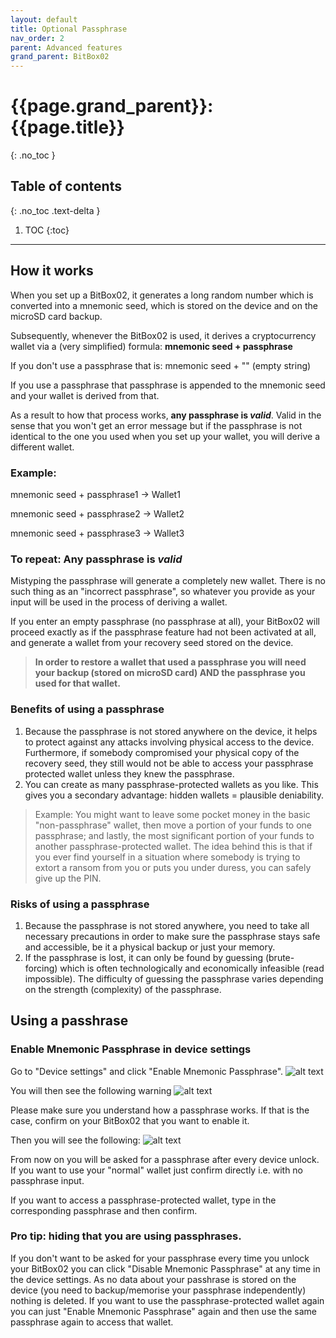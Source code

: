 ```yaml
---
layout: default
title: Optional Passphrase
nav_order: 2
parent: Advanced features
grand_parent: BitBox02
---
```


# {{page.grand_parent}}: {{page.title}}
{: .no_toc }

## Table of contents
{: .no_toc .text-delta }

1. TOC
{:toc}
---
## How it works
When you set up a BitBox02, it  generates a long random number which is converted into a mnemonic seed, which is  stored on the device and on the microSD card backup.

Subsequently, whenever the BitBox02 is used, it derives a cryptocurrency wallet via a (very simplified) formula:
**mnemonic seed + passphrase**

If you don't use a passphrase that is: mnemonic seed + "" (empty string)

If you use a passphrase that passphrase is appended to the mnemonic seed and your wallet is derived from that.

As a result to how that process works, **any passphrase is *valid***. Valid in the sense that you won't get an error message but if the passphrase is not identical to the one you used when you set up your wallet, you will derive a different wallet.
### Example:

mnemonic seed + passphrase1 -> Wallet1

mnemonic seed + passphrase2 -> Wallet2

mnemonic seed + passphrase3 -> Wallet3

### To repeat: Any passphrase is *valid*
Mistyping the passphrase will generate a completely new wallet. There is no such thing as an "incorrect passphrase", so whatever you provide as your input will be used in the process of deriving a wallet.

If you enter an empty passphrase (no passphrase at all), your BitBox02 will proceed exactly as if the passphrase feature had not been activated at all, and generate a wallet from your recovery seed stored on the device.

> **In order to restore a wallet that used a passphrase you will need your backup (stored on microSD card) AND the passphrase you used for that wallet.**


### Benefits of using a passphrase
1. Because the passphrase is not stored anywhere on the device, it helps to protect against any attacks involving physical access to the device. Furthermore, if somebody compromised your physical copy of the recovery seed, they still would not be able to access your passphrase protected wallet unless they knew the passphrase.
2. You can create as many passphrase-protected wallets as you like. This gives you a secondary advantage: hidden wallets = plausible deniability.
>Example: You might want to leave some pocket money in the basic "non-passphrase" wallet, then move a portion of your funds to one passphrase; and lastly, the most significant portion of your funds to another passphrase-protected wallet.
The idea behind this is that if you ever find yourself in a situation where somebody is trying to extort a ransom from you or puts you under duress, you can safely give up the PIN.

### Risks of using a passphrase
1. Because the passphrase is not stored anywhere, you need to take all necessary precautions in order to make sure the passphrase stays safe and accessible, be it a physical backup or just your memory.
2. If the passphrase is lost, it can only be found by guessing (brute-forcing) which is often technologically and economically infeasible (read impossible). The difficulty of guessing the passphrase varies depending on the strength (complexity) of the passphrase.

## Using a passhrase
### Enable Mnemonic Passphrase in device settings
Go to "Device settings" and click "Enable Mnemonic Passphrase".
![alt text]({{site.baseurl}}/assets/images/BitBox02_passphrase/passphrase1.png )

You will then see the following warning
![alt text]({{site.baseurl}}/assets/images/BitBox02_passphrase/passphrase2.png )

Please make sure you understand how a passphrase works. If that is the case, confirm on your BitBox02 that you want to enable it.

Then you will see the following:
![alt text]({{site.baseurl}}/assets/images/BitBox02_passphrase/passphrase3.png )

From now on you will be asked for a passphrase after every device unlock. If you want to use your "normal" wallet just confirm directly i.e. with no passphrase input.

If you want to access a passphrase-protected wallet, type in the corresponding passphrase and then confirm.

### Pro tip: hiding that you are using passphrases.
If you don't want to be asked for your passphrase every time you unlock your BitBox02 you can click "Disable Mnemonic Passphrase" at any time in the device settings. As no data about your passhrase is stored on the device (you need to backup/memorise your passphrase independently) nothing is deleted. If you want to use the passphrase-protected wallet again you can just "Enable Mnemonic Passphrase" again and then use the same passphrase again to access that wallet.
